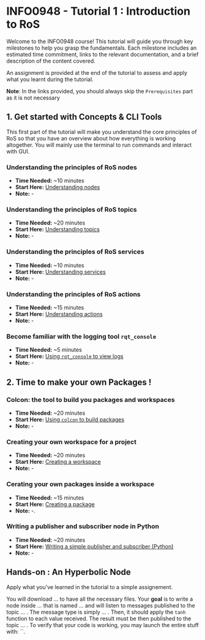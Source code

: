 # INFO0948 - Tutorial 1 : Introduction to RoS

Welcome to the INFO0948 course! This tutorial will guide you through key milestones to help you grasp the fundamentals. Each milestone includes an estimated time commitment, links to the relevant documentation, and a brief description of the content covered.

An assignment is provided at the end of the tutorial to assess and apply what you learnt during the tutorial. 

**Note**: In the links provided, you should always skip the `Prerequisites` part as it is not necessary
## 1. Get started with Concepts & CLI Tools
This first part of the tutorial will make you understand the core principles of RoS so that you have an overview about how everything is working altogether. You will mainly use the terminal to run commands and interact with GUI.
### Understanding the principles of RoS nodes
- **Time Needed:** ~10 minutes
- **Start Here:** [Understanding nodes](https://docs.ros.org/en/foxy/Tutorials/Beginner-CLI-Tools/Understanding-ROS2-Nodes/Understanding-ROS2-Nodes.html)
- **Note:** -

### Understanding the principles of RoS topics
- **Time Needed:** ~20 minutes
- **Start Here:** [Understanding topics](https://docs.ros.org/en/foxy/Tutorials/Beginner-CLI-Tools/Understanding-ROS2-Topics/Understanding-ROS2-Topics.html)
- **Note:** -

### Understanding the principles of RoS services
- **Time Needed:** ~10 minutes
- **Start Here:** [Understanding services](https://docs.ros.org/en/foxy/Tutorials/Beginner-CLI-Tools/Understanding-ROS2-Services/Understanding-ROS2-Services.html)
- **Note:** -

### Understanding the principles of RoS actions
- **Time Needed:** ~15 minutes
- **Start Here:** [Understanding actions](link_to_advanced_techniques)
- **Note:** -

### Become familiar with the logging tool `rqt_console`
- **Time Needed:** ~5 minutes
- **Start Here:** [Using `rqt_console` to view logs](link_to_troubleshooting)
- **Note:** -

## 2. Time to make your own Packages !
### Colcon: the tool to build you packages and workspaces
- **Time Needed:** ~20 minutes
- **Start Here:** [Using `colcon` to build packages](https://docs.ros.org/en/foxy/Tutorials/Beginner-Client-Libraries/Colcon-Tutorial.html)
- **Note:** -

### Creating your own workspace for a project
- **Time Needed:** ~20 minutes
- **Start Here:** [Creating a workspace](https://docs.ros.org/en/foxy/Tutorials/Beginner-Client-Libraries/Creating-A-Workspace/Creating-A-Workspace.html)
- **Note:** -

### Cerating your own packages inside a workspace
- **Time Needed:** ~15 minutes
- **Start Here:** [Creating a package](https://docs.ros.org/en/foxy/Tutorials/Beginner-Client-Libraries/Creating-Your-First-ROS2-Package.html)
- **Note:** -.

### Writing a publisher and subscriber node in Python
- **Time Needed:** ~20 minutes
- **Start Here:** [Writing a simple publisher and subscriber (Python)](https://docs.ros.org/en/foxy/Tutorials/Beginner-Client-Libraries/Writing-A-Simple-Py-Publisher-And-Subscriber.html)
- **Note:** -

## Hands-on : An Hyperbolic Node 
Apply what you've learned in the tutorial to a simple assignement. 

You will download ... to have all the necessary files.
Your **goal** is to write a node inside ... that is named ... and will listen to messages published to the topic ... .
The message type is simply ... .
Then, it should apply the `tanh` function to each value received.
The result must be then published to the topic ... .
To verify that your code is working, you may launch the entire stuff with:
``.